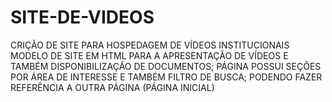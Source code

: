 # SITE-DE-VIDEOS
CRIÇÃO DE SITE PARA HOSPEDAGEM DE VÍDEOS INSTITUCIONAIS
MODELO DE SITE EM HTML PARA A APRESENTAÇÃO DE VÍDEOS E TAMBÉM DISPONIBILIZAÇÃO DE DOCUMENTOS;
PÁGINA POSSUI SEÇÕES POR ÁREA DE INTERESSE E TAMBÉM FILTRO DE BUSCA; PODENDO FAZER REFERÊNCIA A OUTRA PÁGINA (PÁGINA INICIAL)
